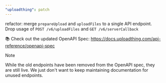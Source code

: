 ```yaml
---
"uploadthing": patch
---
```


refactor: merge `prepareUpload` and `uploadFiles` to a single API endpoint. Drop usage of `POST /v6/uploadFiles` and `GET /v6/serverCallback`

📚 Check out the updated OpenAPI Spec: https://docs.uploadthing.com/api-reference/openapi-spec

> [!NOTE]
>
> While the old endpoints have been removed from the OpenAPI spec, they are still live. We just don't want to keep maintaining documentation for unused endpoints.
